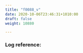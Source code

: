 ```yaml
---
title: "f0088_v"
date: 2020-10-06T23:46:31+1010:00
draft: false
weight: 10880

---
```


### Log reference: <no value>

```
